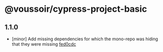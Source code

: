 # @voussoir/cypress-project-basic

## 1.1.0

- [minor] Add missing dependencies for which the mono-repo was hiding that they were missing [fed0cdc](fed0cdc)
